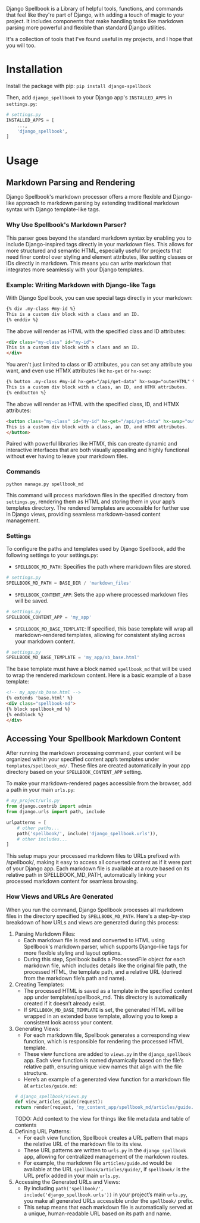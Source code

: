 Django Spellbook is a Library of helpful tools, functions, and commands that feel like they're part of Django, with adding a touch of magic to your project. It includes components that make handling tasks like markdown parsing more powerful and flexible than standard Django utilities.

It's a collection of tools that I've found useful in my projects, and I hope that you will too.

# Installation

Install the package with pip:
`pip install django-spellbook`

Then, add `django_spellbook` to your Django app's `INSTALLED_APPS` in `settings.py`:
```python
# settings.py
INSTALLED_APPS = [
    ...,
    'django_spellbook',
]
```
# Usage
## Markdown Parsing and Rendering

Django Spellbook's markdown processor offers a more flexible and Django-like approach to markdown parsing by extending traditional markdown syntax with Django template-like tags.

### Why Use Spellbook's Markdown Parser?

This parser goes beyond the standard markdown syntax by enabling you to include Django-inspired tags directly in your markdown files. This allows for more structured and semantic HTML, especially useful for projects that need finer control over styling and element attributes, like setting classes or IDs directly in markdown. This means you can write markdown that integrates more seamlessly with your Django templates.

### Example: Writing Markdown with Django-like Tags

With Django Spellbook, you can use special tags directly in your markdown:
```markdown
{% div .my-class #my-id %}
This is a custom div block with a class and an ID.
{% enddiv %}
```
The above will render as HTML with the specified class and ID attributes:
```html
<div class="my-class" id="my-id">
This is a custom div block with a class and an ID.
</div>
```
You aren't just limited to class or ID attributes, you can set any attribute you want, and even use HTMX attributes like `hx-get` or `hx-swap`:
```markdown
{% button .my-class #my-id hx-get="/api/get-data" hx-swap="outerHTML" %}
This is a custom div block with a class, an ID, and HTMX attributes.
{% endbutton %}
```
The above will render as HTML with the specified class, ID, and HTMX attributes:
```html
<button class="my-class" id="my-id" hx-get="/api/get-data" hx-swap="outerHTML">
This is a custom div block with a class, an ID, and HTMX attributes.
</button>
```
Paired with powerful libraries like HTMX, this can create dynamic and interactive interfaces that are both visually appealing and highly functional without ever having to leave your markdown files.

### Commands
`python manage.py spellbook_md`

This command will process markdown files in the specified directory from `settings.py`, rendering them as HTML and storing them in your app’s templates directory. The rendered templates are accessible for further use in Django views, providing seamless markdown-based content management.

### Settings

To configure the paths and templates used by Django Spellbook, add the following settings to your settings.py:

- `SPELLBOOK_MD_PATH`: Specifies the path where markdown files are stored.
```python
# settings.py
SPELLBOOK_MD_PATH = BASE_DIR / 'markdown_files'
```

- `SPELLBOOK_CONTENT_APP`: Sets the app where processed markdown files will be saved.
```python
# settings.py
SPELLBOOK_CONTENT_APP = 'my_app'
```

- `SPELLBOOK_MD_BASE_TEMPLATE`: If specified, this base template will wrap all markdown-rendered templates, allowing for consistent styling across your markdown content.
```python
# settings.py
SPELLBOOK_MD_BASE_TEMPLATE = 'my_app/sb_base.html'
```
The base template must have a block named `spellbook_md` that will be used to wrap the rendered markdown content. Here is a basic example of a base template:
```html
<!-- my_app/sb_base.html -->
{% extends 'base.html' %}
<div class="spellbook-md">
{% block spellbook_md %}
{% endblock %}
</div>
```
## Accessing Your Spellbook Markdown Content

After running the markdown processing command, your content will be organized within your specified content app’s templates under `templates/spellbook_md/`. These files are created automatically in your app directory based on your `SPELLBOOK_CONTENT_APP` setting.

To make your markdown-rendered pages accessible from the browser, add a path in your main `urls.py`:
```python
# my_project/urls.py
from django.contrib import admin
from django.urls import path, include

urlpatterns = [
    # other paths...
    path('spellbook/', include('django_spellbook.urls')),
    # other includes...
]
```
This setup maps your processed markdown files to URLs prefixed with /spellbook/, making it easy to access all converted content as if it were part of your Django app. Each markdown file is available at a route based on its relative path in SPELLBOOK_MD_PATH, automatically linking your processed markdown content for seamless browsing.
### How Views and URLs Are Generated

When you run the command, Django Spellbook processes all markdown files in the directory specified by `SPELLBOOK_MD_PATH`. Here's a step-by-step breakdown of how URLs and views are generated during this process:
1. Parsing Markdown Files:
    - Each markdown file is read and converted to HTML using Spellbook's markdown parser, which supports Django-like tags for more flexible styling and layout options.
    - During this step, Spellbook builds a ProcessedFile object for each markdown file, which includes details like the original file path, the processed HTML, the template path, and a relative URL (derived from the markdown file’s path and name).
2. Creating Templates:
    - The processed HTML is saved as a template in the specified content app under templates/spellbook_md. This directory is automatically created if it doesn’t already exist.
    - If `SPELLBOOK_MD_BASE_TEMPLATE` is set, the generated HTML will be wrapped in an extended base template, allowing you to keep a consistent look across your content.
3. Generating Views:
    - For each markdown file, Spellbook generates a corresponding view function, which is responsible for rendering the processed HTML template.
    - These view functions are added to `views.py` in the `django_spellbook` app. Each view function is named dynamically based on the file’s relative path, ensuring unique view names that align with the file structure.
    - Here’s an example of a generated view function for a markdown file at `articles/guide.md`:
    ```python
    # django_spellbook/views.py
    def view_articles_guide(request):
    return render(request, 'my_content_app/spellbook_md/articles/guide.html')
    ```
    TODO: Add context to the view for things like file metadata and table of contents
4. Defining URL Patterns:
    - For each view function, Spellbook creates a URL pattern that maps the relative URL of the markdown file to its view.
    - These URL patterns are written to `urls.py` in the `django_spellbook` app, allowing for centralized management of the markdown routes.
    - For example, the markdown file `articles/guide.md` would be available at the URL `spellbook/articles/guide/`, if `spellbook/` is the URL prefix added in your main `urls.py`.
5. Accessing the Generated URLs and Views:
    - By including `path('spellbook/', include('django_spellbook.urls'))` in your project’s main `urls.py`, you make all generated URLs accessible under the `spellbook/` prefix.
    - This setup means that each markdown file is automatically served at a unique, human-readable URL based on its path and name.